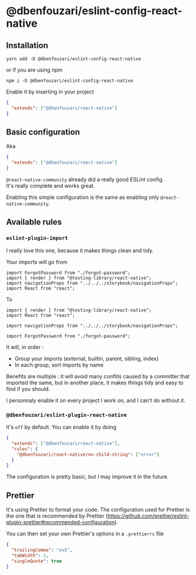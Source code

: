 # @dbenfouzari/eslint-config-react-native

## Installation

```shell
yarn add -D @dbenfouzari/eslint-config-react-native
```

or if you are using npm

```shell
npm i -D @dbenfouzari/eslint-config-react-native
```

Enable it by inserting in your project

```json
{
  "extends": ["@dbenfouzari/react-native"]
}
```

## Basic configuration

Aka

```json
{
  "extends": ["@dbenfouzari/react-native"]
}
```

`@react-native-community` already did a really good ESLint config.<br>
It's really complete and works great.

Enabling this simple configuration is the same as enabling only `@react-native-community`.

## Available rules

### `eslint-plugin-import`

I really love this one, because it makes things clean and tidy.

Your imports will go from

```tsx
import ForgotPassword from "./forgot-password";
import { render } from "@testing-library/react-native";
import navigationProps from "../../../storybook/navigationProps";
import React from "react";
```

To

```tsx
import { render } from "@testing-library/react-native";
import React from "react";

import navigationProps from "../../../storybook/navigationProps";

import ForgotPassword from "./forgot-password";
```

It will, in order :

- Group your imports (external, builtin, parent, sibling, index)
- In each group, sort imports by name

Benefits are multiple : it will avoid many conflits caused by a committer that imported the same, but in another place, it makes things tidy and easy to find if you should.

I personnaly enable it on every project I work on, and I can't do without it.

### `@dbenfouzari/eslint-plugin-react-native`

It's `off` by default.
You can enable it by doing

```json
{
  "extends": ["@dbenfouzari/react-native"],
  "rules": {
    "@dbenfouzari/react-native/no-child-string": ["error"]
  }
}
```

The configuration is pretty basic, but I may improve it in the future.

## Prettier

It's using Prettier to format your code. The configuration used for Prettier is the one that is recommended by Prettier (https://github.com/prettier/eslint-plugin-prettier#recommended-configuration).

You can then set your own Prettier's options in a `.prettierrc` file

```json
{
  "trailingComma": "es5",
  "tabWidth": 2,
  "singleQuote": true
}
```
